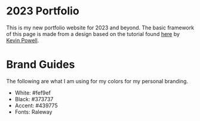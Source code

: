 # 2023 Portfolio

This is my new portfolio website for 2023 and beyond.
The basic framework of this page is made from a design based on the tutorial found [here](https://www.youtube.com/watch?v=_xkSvufmjEs) by [Kevin Powell](https://twitter.com/KevinJPowell).

# Brand Guides
The following are what I am using for my colors for my personal branding.
- White: #fef9ef
- Black: #373737
- Accent: #439775
- Fonts: Raleway